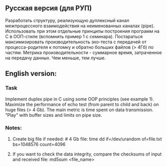 ## Русская версия (для РУП)
Разработать структуру, реализующую дуплексный канал межпроцессного взаимодействия на неименованных каналах (pipe). Использовать при этом отдельные принципы построения программ на C в ООП-стиле (вспомнить пример 1 с семинара). Постараться максимизировать производительность эхо-теста с передачей от процесса-родителя к потомку и обратно больших файлов (> 4Гб) по частям. Метрика производительности - суммарное время, затраченное на передачу данных. Чем меньше, тем лучше.

## English version:

### Task
Implement duplex pipe in C using some OOP principles (see example 1).
Maximize the performance of echo test (from parent to child and back) on huge files (> 4 Gb). The main metric is time spent on data transmission.
"Play" with buffer sizes and limits on pipe size.

### Notes:
1. Create big file if needed: 
\# 4 Gb file:
time dd if=/dev/urandom of=file.txt bs=1048576 count=4096

2. If you want to check the data integrity, compare the checksums of input and received file:
md5sum <file_name>
